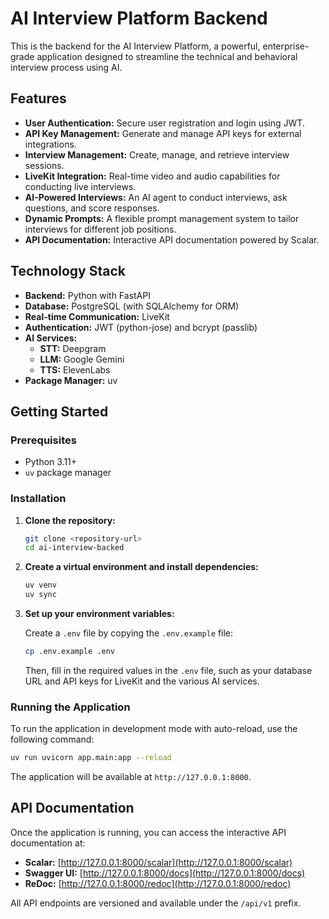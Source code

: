 # AI Interview Platform Backend

This is the backend for the AI Interview Platform, a powerful, enterprise-grade application designed to streamline the technical and behavioral interview process using AI.

## Features

- **User Authentication:** Secure user registration and login using JWT.
- **API Key Management:** Generate and manage API keys for external integrations.
- **Interview Management:** Create, manage, and retrieve interview sessions.
- **LiveKit Integration:** Real-time video and audio capabilities for conducting live interviews.
- **AI-Powered Interviews:** An AI agent to conduct interviews, ask questions, and score responses.
- **Dynamic Prompts:** A flexible prompt management system to tailor interviews for different job positions.
- **API Documentation:** Interactive API documentation powered by Scalar.

## Technology Stack

- **Backend:** Python with FastAPI
- **Database:** PostgreSQL (with SQLAlchemy for ORM)
- **Real-time Communication:** LiveKit
- **Authentication:** JWT (python-jose) and bcrypt (passlib)
- **AI Services:**
  - **STT:** Deepgram
  - **LLM:** Google Gemini
  - **TTS:** ElevenLabs
- **Package Manager:** uv

## Getting Started

### Prerequisites

- Python 3.11+
- `uv` package manager

### Installation

1. **Clone the repository:**
   ```bash
   git clone <repository-url>
   cd ai-interview-backed
   ```

2. **Create a virtual environment and install dependencies:**
   ```bash
   uv venv
   uv sync
   ```

3. **Set up your environment variables:**

   Create a `.env` file by copying the `.env.example` file:
   ```bash
   cp .env.example .env
   ```

   Then, fill in the required values in the `.env` file, such as your database URL and API keys for LiveKit and the various AI services.

### Running the Application

To run the application in development mode with auto-reload, use the following command:

```bash
uv run uvicorn app.main:app --reload
```

The application will be available at `http://127.0.0.1:8000`.

## API Documentation

Once the application is running, you can access the interactive API documentation at:

- **Scalar:** [http://127.0.0.1:8000/scalar](http://127.0.0.1:8000/scalar)
- **Swagger UI:** [http://127.0.0.1:8000/docs](http://127.0.0.1:8000/docs)
- **ReDoc:** [http://127.0.0.1:8000/redoc](http://127.0.0.1:8000/redoc)

All API endpoints are versioned and available under the `/api/v1` prefix.